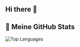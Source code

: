 ## Hi there 👋
## 🚀 Meine GitHub Stats
![Top Languages](https://github-readme-stats.vercel.app/api/top-langs/?username=deinBenutzername&layout=compact&theme=radical)

